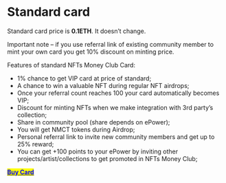 # Standard card

Standard card price is **0.1ETH**. It doesn’t change.

Important note – if you use referral link of existing community member to mint your own card you get 10% discount on minting price.

Features of standard NFTs Money Club Card:

* 1% chance to get VIP card at price of standard;
* A chance to win a valuable NFT during regular NFT airdrops;
* Once your referral count reaches 100 your card automatically becomes VIP;
* Discount for minting NFTs when we make integration with 3rd party’s collection;
* Share in community pool (share depends on ePower);
* You will get NMCT tokens during Airdrop;
* Personal referral link to invite new community members and get up to 25% reward;
* You can get +100 points to your ePower by inviting other projects/artist/collections to get promoted in NFTs Money Club;

<mark style="color:blue;">****</mark>[<mark style="color:blue;">**Buy Card**</mark>](https://nftsmoney.club)<mark style="color:blue;">****</mark>
